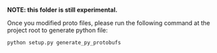 **NOTE: this folder is still experimental.**


Once you modified proto files, please run the following command at the project root to generate python file:

```
python setup.py generate_py_protobufs
```
